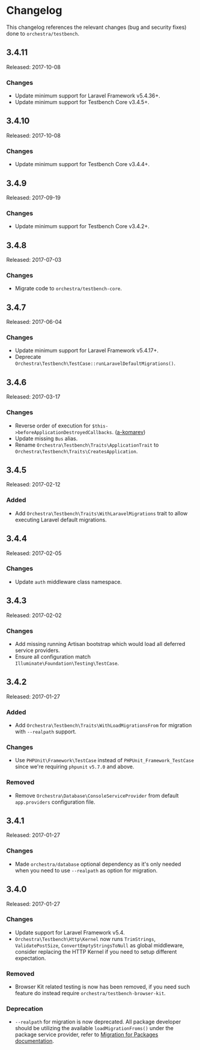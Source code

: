 # Changelog

This changelog references the relevant changes (bug and security fixes) done to `orchestra/testbench`.

## 3.4.11

Released: 2017-10-08

### Changes

* Update minimum support for Laravel Framework v5.4.36+.
* Update minimum support for Testbench Core v3.4.5+.

## 3.4.10

Released: 2017-10-08

### Changes

* Update minimum support for Testbench Core v3.4.4+.

## 3.4.9

Released: 2017-09-19

### Changes

* Update minimum support for Testbench Core v3.4.2+.

## 3.4.8

Released: 2017-07-03

### Changes

* Migrate code to `orchestra/testbench-core`.

## 3.4.7

Released: 2017-06-04

### Changes

* Update minimum support for Laravel Framework v5.4.17+.
* Deprecate `Orchestra\Testbench\TestCase::runLaravelDefaultMigrations()`.

## 3.4.6

Released: 2017-03-17

### Changes

* Reverse order of execution for `$this->beforeApplicationDestroyedCallbacks`. ([a-komarev](https://github.com/a-komarev))
* Update missing `Bus` alias.
* Rename `Orchestra\Testbench\Traits\ApplicationTrait` to `Orchestra\Testbench\Traits\CreatesApplication`.

## 3.4.5

Released: 2017-02-12

### Added

* Add `Orchestra\Testbench\Traits\WithLaravelMigrations` trait to allow executing Laravel default migrations.

## 3.4.4

Released: 2017-02-05

### Changes

* Update `auth` middleware class namespace.

## 3.4.3

Released: 2017-02-02

### Changes

* Add missing running Artisan bootstrap which would load all deferred service providers. 
* Ensure all configuration match `Illuminate\Foundation\Testing\TestCase`.

## 3.4.2

Released: 2017-01-27

### Added

* Add `Orchestra\Testbench\Traits\WithLoadMigrationsFrom` for migration with `--realpath` support.

### Changes

* Use `PHPUnit\Framework\TestCase` instead of `PHPUnit_Framework_TestCase` since we're requiring `phpunit` `v5.7.0` and above.

### Removed

* Remove `Orchestra\Database\ConsoleServiceProvider` from default `app.providers` configuration file.

## 3.4.1

Released: 2017-01-27

### Changes

* Made `orchestra/database` optional dependency as it's only needed when you need to use `--realpath` as option for migration.

## 3.4.0

Released: 2017-01-27

### Changes

* Update support for Laravel Framework v5.4.
* `Orchestra\Testbench\Http\Kernel` now runs `TrimStrings`, `ValidatePostSize`, `ConvertEmptyStringsToNull` as global middleware, consider replacing the HTTP Kernel if you need to setup different expectation.

### Removed

* Browser Kit related testing is now has been removed, if you need such feature do instead require `orchestra/testbench-browser-kit`.

### Deprecation 

* `--realpath` for migration is now deprecated. All package developer should be utilizing the available `loadMigrationFroms()` under the package service provider, refer to [Migration for Packages documentation](https://laravel.com/docs/5.4/packages#migrations).

